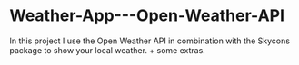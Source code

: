 # Weather-App---Open-Weather-API
In this project I use the Open Weather API in combination with the Skycons package to show your local weather. + some extras. 
